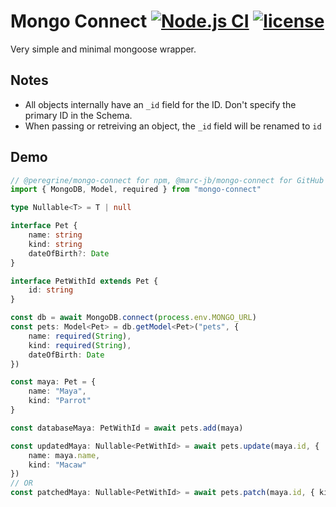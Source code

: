 # Mongo Connect [![Node.js CI](https://github.com/Marc-JB/MongoConnect/workflows/Node.js%20CI/badge.svg)](https://github.com/Marc-JB/MongoConnect/actions?query=workflow%3A%22Node.js+CI%22) [![license](https://badgen.net/github/license/Marc-JB/MongoConnect?color=cyan)](https://github.com/Marc-JB/MongoConnect/blob/master/LICENSE)
Very simple and minimal mongoose wrapper.

## Notes
* All objects internally have an `_id` field for the ID. Don't specify the primary ID in the Schema.
* When passing or retreiving an object, the `_id` field will be renamed to `id`

## Demo
```TypeScript
// @peregrine/mongo-connect for npm, @marc-jb/mongo-connect for GitHub Packages
import { MongoDB, Model, required } from "mongo-connect"

type Nullable<T> = T | null

interface Pet {
    name: string
    kind: string
    dateOfBirth?: Date
}

interface PetWithId extends Pet {
    id: string
}

const db = await MongoDB.connect(process.env.MONGO_URL)
const pets: Model<Pet> = db.getModel<Pet>("pets", {
    name: required(String),
    kind: required(String),
    dateOfBirth: Date
})

const maya: Pet = {
    name: "Maya",
    kind: "Parrot"
}

const databaseMaya: PetWithId = await pets.add(maya)

const updatedMaya: Nullable<PetWithId> = await pets.update(maya.id, {
    name: maya.name,
    kind: "Macaw"
})
// OR
const patchedMaya: Nullable<PetWithId> = await pets.patch(maya.id, { kind: "Macaw" })
```
